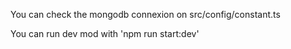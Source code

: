 You can check the mongodb connexion on src/config/constant.ts

You can run dev mod with 'npm run start:dev'
